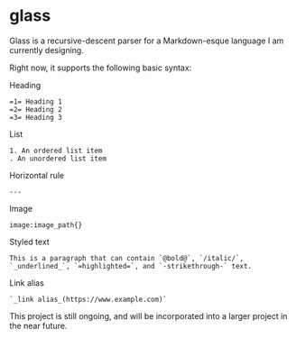 # glass
 
Glass is a recursive-descent parser for a Markdown-esque language I am currently designing.

Right now, it supports the following basic syntax:

Heading
```
=1= Heading 1
=2= Heading 2
=3= Heading 3
```

List
```
1. An ordered list item
. An unordered list item
```

Horizontal rule
```
--- 
```

Image
```
image:image_path{}
```

Styled text
```
This is a paragraph that can contain `@bold@`, `/italic/`, `_underlined_`, `=highlighted=`, and `-strikethrough-` text.
```

Link alias
```
`_link alias_(https://www.example.com)`
```

This project is still ongoing, and will be incorporated into a larger project in the near future.
